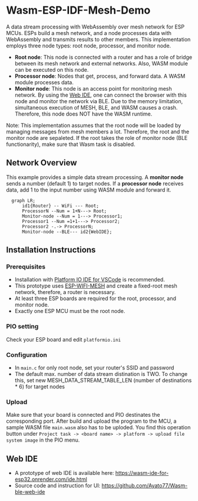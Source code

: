 # Wasm-ESP-IDF-Mesh-Demo
A data stream processing with WebAssembly over mesh network for ESP MCUs. ESPs build a mesh network, and a node processes data with WebAssembly and transmits results to other members. This implementation employs three node types: root node, processor, and monitor node.
- **Root node**: This node is connected with a router and has a role of bridge between its mesh network and external networks. Also, WASM module can be executed on this node.
- **Processor node**: Nodes that get, process, and forward data. A WASM module processes data.
- **Monitor node**: This node is an access point for monitoring mesh network. By using the [Web IDE](https://wasm-ide-for-esp32.onrender.com/ide.html), one can connect the browser with this node and monitor the network via BLE. Due to the memory limitation, simultaneous execution of MESH, BLE, and WASM causes a crash. Therefore, this node does NOT have the WASM runtime.

Note: This implementation assumes that the root node will be loaded by managing messages from mesh members a lot. Therefore, the root and the monitor node are sepaleted. If the root takes the role of monitor node (BLE functionarity), make sure that Wasm task is disabled.

## Network Overview
This example provides a simple data stream processing. A **monitor node** sends a number (default 1) to target nodes. If a **processor node** receives data, add 1 to the input number using WASM module and forward it. 
```mermaid
  graph LR;
      id1{Router} -- WiFi --- Root;
      ProcessorN --Num = 1+N---> Root;
      Monitor-node --Num = 1---> Processor1;
      Processor1 --Num =1+1---> Processor2;
      Processor2 -.-> ProcessorN;
      Monitor-node --BLE--- id2{WebIDE};
```
## Installation Instructions
### Prerequisites
- Installation with [Platform IO IDE for VSCode](https://docs.platformio.org/en/stable/integration/ide/vscode.html) is recommended. 
- This prototype uses [ESP-WIFI-MESH](https://docs.espressif.com/projects/esp-idf/en/stable/esp32/api-guides/esp-wifi-mesh.html) and create a fixed-root mesh network, therefore, a router is necessary. 
- At least three ESP boards are required for the root, processor, and monitor node.
- Exactly one ESP MCU must be the root node.

### PIO setting
Check your ESP board and edit `platformio.ini`

### Configuration
- In `main.c` for only root node, set your router's SSID and password
- The default max. number of data stream distination is TWO. To change this, set new MESH_DATA_STREAM_TABLE_LEN (number of destinations * 6) for target nodes

### Upload
Make sure that your board is connected and PIO destinates the corresponding port. After build and upload the program to the MCU, a sample WASM file `main.wasm` also has to be uploded. You find this operation button under `Project task -> <board name> -> platform -> upload file system image` in the PIO menu.

## Web IDE
- A prototype of web IDE is available here: https://wasm-ide-for-esp32.onrender.com/ide.html
- Source code and instruction for UI: https://github.com/Ayato77/Wasm-ble-web-ide
